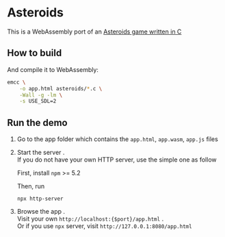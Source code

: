 # Asteroids 

This is a WebAssembly port of an [Asteroids game written in C](https://github.com/flightcrank/asteroids)

## How to build 

And compile it to WebAssembly:

```bash
emcc \
    -o app.html asteroids/*.c \
    -Wall -g -lm \
    -s USE_SDL=2
```

## Run the demo

1. Go to the app folder which contains the `app.html`, `app.wasm`, `app.js` files

2. Start the server .  
    If you do not have your own HTTP server, use the simple one as follow

    First, install `npm` >= 5.2


    Then, run
    ```console
    npx http-server
    ```

3. Browse the app .  
Visit your own `http://localhost:{$port}/app.html` .  
Or if you use `npx` server, visit `http://127.0.0.1:8080/app.html`